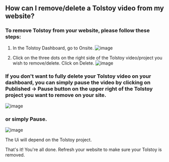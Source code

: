 ## How can I remove/delete a Tolstoy video from my website?

### To remove Tolstoy from your website, please follow these steps:

1. In the Tolstoy Dashboard, go to Onsite.
![image](https://github.com/user-attachments/assets/7da8df7d-8916-4173-8368-408b8bef8551)

   
2. Click on the three dots on the right side of the Tolstoy video/project you wish to remove/delete. Click on Delete. 
![image](https://github.com/user-attachments/assets/56636984-b45f-40cc-b056-9364f53d19cd)



### If you don't want to fully delete your Tolstoy video on your dashboard, you can simply pause the video by clicking on Published -> Pause button on the upper right of the Tolstoy project you want to remove on your site.
![image](https://github.com/user-attachments/assets/c797a8b5-da8f-478e-8a99-fe63a1889741)

### or simply Pause.
![image](https://github.com/user-attachments/assets/e067eff3-83e8-40f6-956b-33df9ef750db)


The Ui will depend on the Tolstoy project.

That's it! You're all done. Refresh your website to make sure your Tolstoy is removed.
